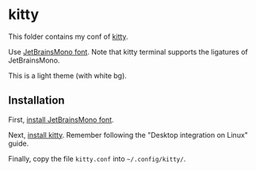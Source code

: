 # kitty

This folder contains my conf of [kitty](https://sw.kovidgoyal.net/kitty).

Use [JetBrainsMono font](https://www.jetbrains.com/lp/mono).
Note that kitty terminal supports the ligatures of JetBrainsMono.

This is a light theme (with white bg).

## Installation

First, [install JetBrainsMono font](https://www.jetbrains.com/lp/mono/#how-to-install).

Next, [install kitty](https://sw.kovidgoyal.net/kitty/binary.html).
Remember following the "Desktop integration on Linux" guide.

Finally, copy the file `kitty.conf` into `~/.config/kitty/`.
